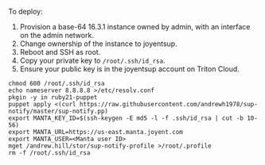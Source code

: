 To deploy:

1. Provision a base-64 16.3.1 instance owned by admin, with an interface on the admin network.
2. Change ownership of the instance to joyentsup.
3. Reboot and SSH as root.
4. Copy your private key to `/root/.ssh/id_rsa`.
5. Ensure your public key is in the joyentsup account on Triton Cloud.

```
chmod 600 /root/.ssh/id_rsa
echo nameserver 8.8.8.8 >/etc/resolv.conf
pkgin -y in ruby21-puppet
puppet apply <(curl https://raw.githubusercontent.com/andrewh1978/sup-notify/master/sup-notify.pp)
export MANTA_KEY_ID=$(ssh-keygen -E md5 -l -f .ssh/id_rsa | cut -b 10-56)
export MANTA_URL=https://us-east.manta.joyent.com
export MANTA_USER=<Manta user ID>
mget /andrew.hill/stor/sup-notify-profile >/root/.profile
rm -f /root/.ssh/id_rsa
```
